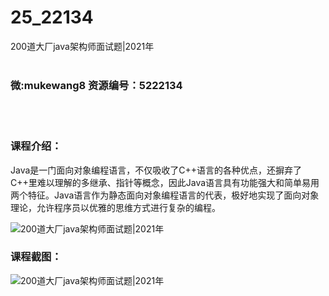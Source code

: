 # 25_22134
200道大厂java架构师面试题|2021年
<br/></br>
<h3>微:mukewang8 资源编号：5222134</h3>
<br/></br>
<h3>课程介绍：</h3>
<p><a title="查看与 Java 相关的文章" target="_blank">Java</a>是一门面向对象编程语言，不仅吸收了C++语言的各种优点，还摒弃了C++里难以理解的多继承、指针等概念，因此Java语言具有功能强大和简单易用两个特征。Java语言作为静态面向对象编程语言的代表，极好地实现了面向对象理论，允许程序员以优雅的思维方式进行复杂的编程。</p>
<p><img src="https://www.ko996.com/wp-content/uploads/img/2021/12/1-69-300x187.png" alt="200道大厂java架构师面试题|2021年"></p>
<div class="info-desc">
<h3>课程截图：</h3>
<p><img src="https://www.ko996.com/wp-content/uploads/img/2021/12/2-36.png" alt="200道大厂java架构师面试题|2021年"></p>


			
</div>
